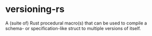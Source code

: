 # versioning-rs
A (suite of) Rust procedural macro(s) that can be used to compile a schema- or specification-like struct to multiple versions of itself.
